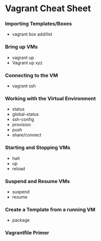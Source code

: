 # Vagrant Cheat Sheet

### Importing Templates/Boxes
* vagrant box add/list

### Bring up VMs
* vagrant up
* Vagrant up xyz

### Connecting to the VM

 * vagrant ssh
 
### Working with the Virtual Environment

*  status
*  global-status
*  ssh-config
*  provision
*  push
*  share/connect

### Starting and Stopping VMs

* halt
* up
* reload

### Suspend and Resume VMs

* suspend
* resume

### Create a Template from a running VM

* package


### Vagrantfile Primer
